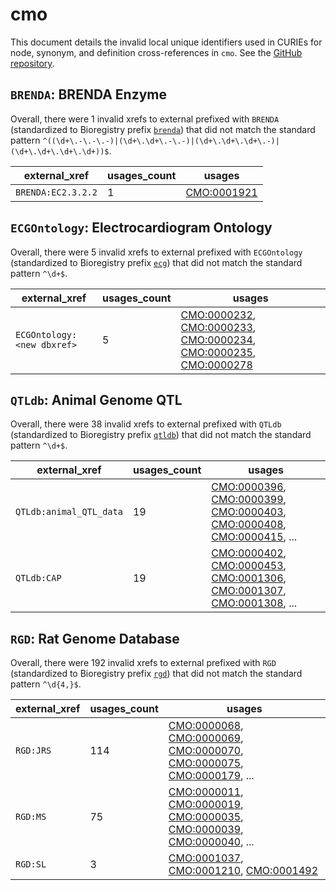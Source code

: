# cmo

This document details the invalid local unique identifiers used in CURIEs
for node, synonym, and definition cross-references in `cmo`. See the [GitHub repository](https://github.com/rat-genome-database/CMO-Clinical-Measurement-Ontology).


## `BRENDA`: BRENDA Enzyme

Overall, there were 1 invalid
xrefs to external prefixed with `BRENDA` (standardized to Bioregistry
prefix [`brenda`](https://bioregistry.io/brenda)) that
did not match the standard pattern `^((\d+\.-\.-\.-)|(\d+\.\d+\.-\.-)|(\d+\.\d+\.\d+\.-)|(\d+\.\d+\.\d+\.\d+))$`.

| external_xref      |   usages_count | usages                                                    |
|--------------------|----------------|-----------------------------------------------------------|
| `BRENDA:EC2.3.2.2` |              1 | [CMO:0001921](http://purl.obolibrary.org/obo/CMO_0001921) |

## `ECGOntology`: Electrocardiogram Ontology

Overall, there were 5 invalid
xrefs to external prefixed with `ECGOntology` (standardized to Bioregistry
prefix [`ecg`](https://bioregistry.io/ecg)) that
did not match the standard pattern `^\d+$`.

| external_xref              |   usages_count | usages                                                                                                                                                                                                                                                                                                |
|----------------------------|----------------|-------------------------------------------------------------------------------------------------------------------------------------------------------------------------------------------------------------------------------------------------------------------------------------------------------|
| `ECGOntology:<new dbxref>` |              5 | [CMO:0000232](http://purl.obolibrary.org/obo/CMO_0000232), [CMO:0000233](http://purl.obolibrary.org/obo/CMO_0000233), [CMO:0000234](http://purl.obolibrary.org/obo/CMO_0000234), [CMO:0000235](http://purl.obolibrary.org/obo/CMO_0000235), [CMO:0000278](http://purl.obolibrary.org/obo/CMO_0000278) |

## `QTLdb`: Animal Genome QTL

Overall, there were 38 invalid
xrefs to external prefixed with `QTLdb` (standardized to Bioregistry
prefix [`qtldb`](https://bioregistry.io/qtldb)) that
did not match the standard pattern `^\d+$`.

| external_xref           |   usages_count | usages                                                                                                                                                                                                                                                                                                     |
|-------------------------|----------------|------------------------------------------------------------------------------------------------------------------------------------------------------------------------------------------------------------------------------------------------------------------------------------------------------------|
| `QTLdb:animal_QTL_data` |             19 | [CMO:0000396](http://purl.obolibrary.org/obo/CMO_0000396), [CMO:0000399](http://purl.obolibrary.org/obo/CMO_0000399), [CMO:0000403](http://purl.obolibrary.org/obo/CMO_0000403), [CMO:0000408](http://purl.obolibrary.org/obo/CMO_0000408), [CMO:0000415](http://purl.obolibrary.org/obo/CMO_0000415), ... |
| `QTLdb:CAP`             |             19 | [CMO:0000402](http://purl.obolibrary.org/obo/CMO_0000402), [CMO:0000453](http://purl.obolibrary.org/obo/CMO_0000453), [CMO:0001306](http://purl.obolibrary.org/obo/CMO_0001306), [CMO:0001307](http://purl.obolibrary.org/obo/CMO_0001307), [CMO:0001308](http://purl.obolibrary.org/obo/CMO_0001308), ... |

## `RGD`: Rat Genome Database

Overall, there were 192 invalid
xrefs to external prefixed with `RGD` (standardized to Bioregistry
prefix [`rgd`](https://bioregistry.io/rgd)) that
did not match the standard pattern `^\d{4,}$`.

| external_xref   |   usages_count | usages                                                                                                                                                                                                                                                                                                     |
|-----------------|----------------|------------------------------------------------------------------------------------------------------------------------------------------------------------------------------------------------------------------------------------------------------------------------------------------------------------|
| `RGD:JRS`       |            114 | [CMO:0000068](http://purl.obolibrary.org/obo/CMO_0000068), [CMO:0000069](http://purl.obolibrary.org/obo/CMO_0000069), [CMO:0000070](http://purl.obolibrary.org/obo/CMO_0000070), [CMO:0000075](http://purl.obolibrary.org/obo/CMO_0000075), [CMO:0000179](http://purl.obolibrary.org/obo/CMO_0000179), ... |
| `RGD:MS`        |             75 | [CMO:0000011](http://purl.obolibrary.org/obo/CMO_0000011), [CMO:0000019](http://purl.obolibrary.org/obo/CMO_0000019), [CMO:0000035](http://purl.obolibrary.org/obo/CMO_0000035), [CMO:0000039](http://purl.obolibrary.org/obo/CMO_0000039), [CMO:0000040](http://purl.obolibrary.org/obo/CMO_0000040), ... |
| `RGD:SL`        |              3 | [CMO:0001037](http://purl.obolibrary.org/obo/CMO_0001037), [CMO:0001210](http://purl.obolibrary.org/obo/CMO_0001210), [CMO:0001492](http://purl.obolibrary.org/obo/CMO_0001492)                                                                                                                            |

